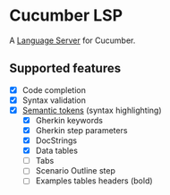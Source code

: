 # Cucumber LSP

A [Language Server](https://langserver.org/) for Cucumber.

## Supported features

- [x] Code completion
- [x] Syntax validation
- [x] [Semantic tokens](https://microsoft.github.io/language-server-protocol/specifications/specification-3-17/#textDocument_semanticTokens) (syntax highlighting)
  - [x] Gherkin keywords
  - [x] Gherkin step parameters
  - [x] DocStrings
  - [x] Data tables
  - [ ] Tabs
  - [ ] Scenario Outline step <placeholders>
  - [ ] Examples tables headers (bold)
